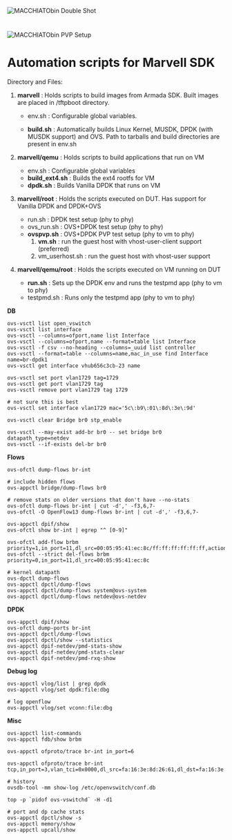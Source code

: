 ![MACCHIATObin Double Shot](http://macchiatobin.net/wp-content/uploads/2017/11/1.png)
# 

![MACCHIATObin PVP Setup](https://user-images.githubusercontent.com/15847985/56220807-b29c9080-6086-11e9-8e64-98b070bde330.PNG)

# Automation scripts for Marvell SDK

Directory and Files:

1.	**marvell** : Holds scripts to build images from Armada SDK. Built images are placed in /tftpboot directory.

    * env.sh : Configurable global variables. 
    
    * **build.sh** : Automatically builds Linux Kernel, MUSDK, DPDK (with MUSDK support) and OVS. Path to tarballs and build directories are present in env.sh
    
2.	**marvell/qemu** : Holds scripts to build applications that run on VM
    * env.sh : Configurable global variables
    * **build_ext4.sh** : Builds the ext4 rootfs for VM
    * **dpdk.sh** : Builds Vanilla DPDK that runs on VM

3.	**marvell/root** : Holds the scripts executed on DUT. Has support for Vanilla DPDK and DPDK+OVS
    * run.sh : DPDK test setup (phy to phy)
    * ovs_run.sh : OVS+DPDK test setup (phy to phy)
    * **ovspvp.sh** : OVS+DPDK PVP test setup (phy to vm to phy)
        1. **vm.sh** : run the guest host with vhost-user-client support (preferred)
        2. vm_userhost.sh : run the guest host with vhost-user support

4.	**marvell/qemu/root** : Holds the scripts executed on VM running on DUT
    * **run.sh** : Sets up the DPDK env and runs the testpmd app (phy to vm to phy)
    * testpmd.sh : Runs only the testpmd app (phy to vm to phy)

**DB**
```
ovs-vsctl list open_vswitch
ovs-vsctl list interface
ovs-vsctl --columns=ofport,name list Interface
ovs-vsctl --columns=ofport,name --format=table list Interface
ovs-vsctl -f csv --no-heading --columns=_uuid list controller
ovs-vsctl --format=table --columns=name,mac_in_use find Interface name=br-dpdk1
ovs-vsctl get interface vhub656c3cb-23 name

ovs-vsctl set port vlan1729 tag=1729
ovs-vsctl get port vlan1729 tag
ovs-vsctl remove port vlan1729 tag 1729

# not sure this is best
ovs-vsctl set interface vlan1729 mac='5c\:b9\:01\:8d\:3e\:9d'

ovs-vsctl clear Bridge br0 stp_enable

ovs-vsctl --may-exist add-br br0 -- set bridge br0 datapath_type=netdev
ovs-vsctl --if-exists del-br br0
```
**Flows**
```
ovs-ofctl dump-flows br-int

# include hidden flows
ovs-appctl bridge/dump-flows br0

# remove stats on older versions that don't have --no-stats
ovs-ofctl dump-flows br-int | cut -d',' -f3,6,7-
ovs-ofctl -O OpenFlow13 dump-flows br-int | cut -d',' -f3,6,7-

ovs-appctl dpif/show
ovs-ofctl show br-int | egrep "^ [0-9]"

ovs-ofctl add-flow brbm priority=1,in_port=11,dl_src=00:05:95:41:ec:8c/ff:ff:ff:ff:ff:ff,actions=drop
ovs-ofctl --strict del-flows brbm priority=0,in_port=11,dl_src=00:05:95:41:ec:8c

# kernel datapath
ovs-dpctl dump-flows
ovs-appctl dpctl/dump-flows
ovs-appctl dpctl/dump-flows system@ovs-system
ovs-appctl dpctl/dump-flows netdev@ovs-netdev
```
**DPDK**
```
ovs-appctl dpif/show
ovs-ofctl dump-ports br-int
ovs-appctl dpctl/dump-flows
ovs-appctl dpctl/show --statistics
ovs-appctl dpif-netdev/pmd-stats-show
ovs-appctl dpif-netdev/pmd-stats-clear
ovs-appctl dpif-netdev/pmd-rxq-show
```
**Debug log**
```
ovs-appctl vlog/list | grep dpdk
ovs-appctl vlog/set dpdk:file:dbg

# log openflow
ovs-appctl vlog/set vconn:file:dbg
```
**Misc**
```
ovs-appctl list-commands
ovs-appctl fdb/show brbm

ovs-appctl ofproto/trace br-int in_port=6

ovs-appctl ofproto/trace br-int tcp,in_port=3,vlan_tci=0x0000,dl_src=fa:16:3e:8d:26:61,dl_dst=fa:16:3e:0d:f5:e6,nw_src=10.0.0.26,nw_dst=10.0.0.9,nw_tos=0,nw_ecn=0,nw_ttl=0,tp_src=0,tp_dst=22,tcp_flags=0

# history
ovsdb-tool -mm show-log /etc/openvswitch/conf.db

top -p `pidof ovs-vswitchd` -H -d1

# port and dp cache stats
ovs-appctl dpctl/show -s
ovs-appctl memory/show
ovs-appctl upcall/show

```
